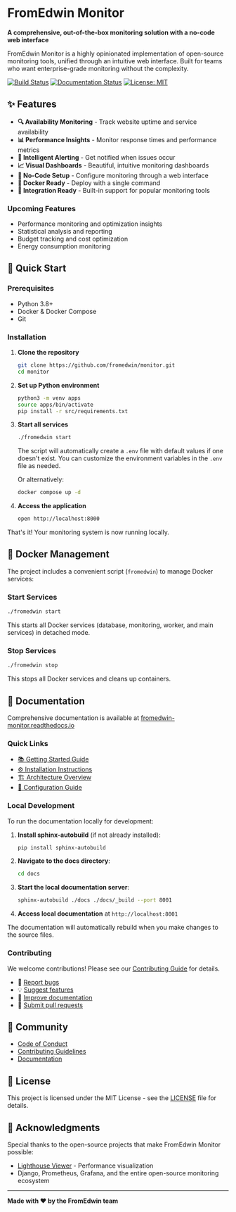# FromEdwin Monitor

**A comprehensive, out-of-the-box monitoring solution with a no-code web interface**

FromEdwin Monitor is a highly opinionated implementation of open-source monitoring tools, unified through an intuitive web interface. Built for teams who want enterprise-grade monitoring without the complexity.

[![Build Status](https://github.com/fromedwin/monitor/actions/workflows/django.yml/badge.svg?branch=main)](https://github.com/fromedwin/monitor/actions/) [![Documentation Status](https://readthedocs.org/projects/fromedwin-monitor/badge/?version=latest)](https://fromedwin-monitor.readthedocs.io/en/latest/?badge=latest) [![License: MIT](https://img.shields.io/badge/License-MIT-green.svg)](https://github.com/fromedwin/monitor/blob/main/LICENSE)

## ✨ Features

- **🔍 Availability Monitoring** - Track website uptime and service availability
- **📊 Performance Insights** - Monitor response times and performance metrics
- **🚨 Intelligent Alerting** - Get notified when issues occur
- **📈 Visual Dashboards** - Beautiful, intuitive monitoring dashboards
- **🔧 No-Code Setup** - Configure monitoring through a web interface
- **🐳 Docker Ready** - Deploy with a single command
- **🔗 Integration Ready** - Built-in support for popular monitoring tools

### Upcoming Features
- Performance monitoring and optimization insights
- Statistical analysis and reporting
- Budget tracking and cost optimization
- Energy consumption monitoring

## 🚀 Quick Start

### Prerequisites

- Python 3.8+
- Docker & Docker Compose
- Git

### Installation

1. **Clone the repository**
   ```bash
   git clone https://github.com/fromedwin/monitor.git
   cd monitor
   ```

2. **Set up Python environment**
   ```bash
   python3 -m venv apps
   source apps/bin/activate
   pip install -r src/requirements.txt
   ```

3. **Start all services**
   ```bash
   ./fromedwin start
   ```
   
   The script will automatically create a `.env` file with default values if one doesn't exist. You can customize the environment variables in the `.env` file as needed.
   
   Or alternatively:
   ```bash
   docker compose up -d
   ```

4. **Access the application**
   ```bash
   open http://localhost:8000
   ```

That's it! Your monitoring system is now running locally.

## 🐳 Docker Management

The project includes a convenient script (`fromedwin`) to manage Docker services:

### Start Services
```bash
./fromedwin start
```
This starts all Docker services (database, monitoring, worker, and main services) in detached mode.

### Stop Services
```bash
./fromedwin stop
```
This stops all Docker services and cleans up containers.

## 📖 Documentation

Comprehensive documentation is available at [fromedwin-monitor.readthedocs.io](https://fromedwin-monitor.readthedocs.io/)

### Quick Links
- [📚 Getting Started Guide](https://fromedwin-monitor.readthedocs.io/en/latest/introduction.html)
- [⚙️ Installation Instructions](https://fromedwin-monitor.readthedocs.io/en/latest/installation.html)
- [🏗️ Architecture Overview](https://fromedwin-monitor.readthedocs.io/en/latest/architecture.html)
- [🔧 Configuration Guide](https://fromedwin-monitor.readthedocs.io/en/latest/models/)

### Local Development

To run the documentation locally for development:

1. **Install sphinx-autobuild** (if not already installed):
   ```bash
   pip install sphinx-autobuild
   ```

2. **Navigate to the docs directory**:
   ```bash
   cd docs
   ```

3. **Start the local documentation server**:
   ```bash
   sphinx-autobuild ./docs ./docs/_build --port 8001
   ```

4. **Access local documentation** at `http://localhost:8001`

The documentation will automatically rebuild when you make changes to the source files.

### Contributing

We welcome contributions! Please see our [Contributing Guide](docs/contributing.md) for details.

- 🐛 [Report bugs](https://github.com/fromedwin/monitor/issues/new)
- 💡 [Suggest features](https://github.com/fromedwin/monitor/issues/new)
- 📝 [Improve documentation](docs/)
- 🔧 [Submit pull requests](https://github.com/fromedwin/monitor/pulls)

## 🤝 Community

- [Code of Conduct](docs/code-of-conduct.md)
- [Contributing Guidelines](docs/contributing.md)
- [Documentation](https://fromedwin-monitor.readthedocs.io/)

## 📄 License

This project is licensed under the MIT License - see the [LICENSE](LICENSE) file for details.

## 🙏 Acknowledgments

Special thanks to the open-source projects that make FromEdwin Monitor possible:

- [Lighthouse Viewer](https://github.com/dvelasquez/lighthouse-viewer) - Performance visualization
- Django, Prometheus, Grafana, and the entire open-source monitoring ecosystem

---

**Made with ❤️ by the FromEdwin team**
